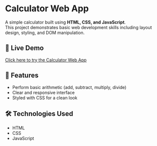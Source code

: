 # Calculator Web App

A simple calculator built using **HTML, CSS, and JavaScript**.  
This project demonstrates basic web development skills including layout design, styling, and DOM manipulation.

## 🚀 Live Demo
[Click here to try the Calculator Web App](https://allenl27.github.io/CalculatorWebApp/)

## 📂 Features
- Perform basic arithmetic (add, subtract, multiply, divide)
- Clear and responsive interface
- Styled with CSS for a clean look

## 🛠️ Technologies Used
- HTML
- CSS
- JavaScript
